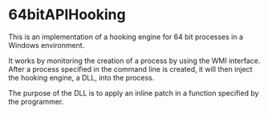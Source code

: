 # 64bitAPIHooking

This is an implementation of a hooking engine for 64 bit processes in a Windows environment.

It works by monitoring the creation of a process by using the WMI interface. After a process specified in the command line is created, it will then inject the hooking engine, a DLL, into the process.

The purpose of the DLL is to apply an inline patch in a function specified by the programmer.

